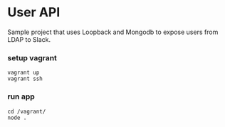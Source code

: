 # User API

Sample project that uses Loopback and Mongodb to expose users from LDAP to Slack.

### setup vagrant
```shell
vagrant up
vagrant ssh
```

### run app
```shell
cd /vagrant/
node .
```
